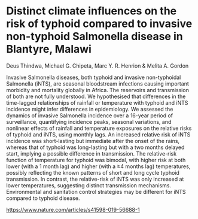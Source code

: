 # Distinct climate influences on the risk of typhoid compared to invasive non-typhoid Salmonella disease in Blantyre, Malawi

Deus Thindwa, Michael G. Chipeta, Marc Y. R. Henrion & Melita A. Gordon

Invasive Salmonella diseases, both typhoid and invasive non-typhoidal Salmonella (iNTS), are seasonal
bloodstream infections causing important morbidity and mortality globally in Africa. The reservoirs
and transmission of both are not fully understood. We hypothesised that differences in the time-lagged
relationships of rainfall or temperature with typhoid and iNTS incidence might infer differences in
epidemiology. We assessed the dynamics of invasive Salmonella incidence over a 16-year period of
surveillance, quantifying incidence peaks, seasonal variations, and nonlinear effects of rainfall and
temperature exposures on the relative risks of typhoid and iNTS, using monthly lags. An increased
relative risk of iNTS incidence was short-lasting but immediate after the onset of the rains, whereas
that of typhoid was long-lasting but with a two months delayed start, implying a possible difference
in transmission. The relative-risk function of temperature for typhoid was bimodal, with higher risk at
both lower (with a 1 month lag) and higher (with a ≥4 months lag) temperatures, possibly reflecting the
known patterns of short and long cycle typhoid transmission. In contrast, the relative-risk of iNTS was
only increased at lower temperatures, suggesting distinct transmission mechanisms. Environmental
and sanitation control strategies may be different for iNTS compared to typhoid disease.

https://www.nature.com/articles/s41598-019-56688-1
